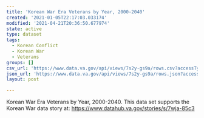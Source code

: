 ```yaml
---
title: 'Korean War Era Veterans by Year, 2000-2040'
created: '2021-01-05T22:17:03.033174'
modified: '2021-04-21T20:36:50.677974'
state: active
type: dataset
tags:
  - Korean Conflict
  - Korean War
  - Veterans
groups: []
csv_url: 'https://www.data.va.gov/api/views/7s2y-gs9a/rows.csv?accessType=DOWNLOAD'
json_url: 'https://www.data.va.gov/api/views/7s2y-gs9a/rows.json?accessType=DOWNLOAD'
layout: post

---
```

Korean War Era Veterans by Year, 2000-2040. This data set supports the Korean War data story at: https://www.datahub.va.gov/stories/s/7wja-85c3
